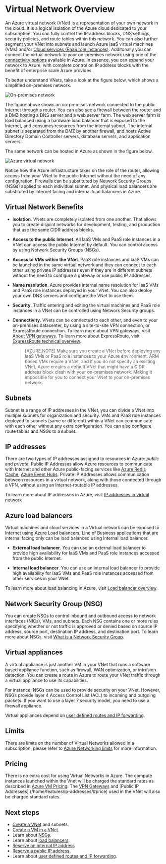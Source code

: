 <properties
   pageTitle="Azure Virtual Network (VNet) Overview"
   description="Learn about virtual networks (VNets) in Azure"
   services="virtual-network"
   documentationCenter="na"
   authors="telmosampaio"
   manager="carmonm"
   editor="tysonn" />
<tags
	ms.service="virtual-network"
	ms.date="12/11/2015"
	wacn.date=""/>

# Virtual Network Overview

An Azure virtual network (VNet) is a representation of your own network in the cloud.  It is a logical isolation of the Azure cloud dedicated to your subscription. You can fully control the IP address blocks, DNS settings, security policies, and route tables within this network. You can also further segment your VNet into subnets and launch Azure IaaS virtual machines (VMs) and/or [Cloud services (PaaS role instances)](/documentation/articles/cloud-services-choose-me). Additonally you can connect the virtual network to your on-premises network using one of the [connectivity options](/documentation/articles/vpn-gateway-cross-premises-options) available in Azure. In essence, you can expand your network to Azure, with complete control on IP address blocks with the benefit of enterprise scale Azure provides.

To better understand VNets, take a look at the figure below, which shows a simplified on-premises network.

![On-premises network](./media/virtual-networks-overview/figure01.png)

The figure above shows an on-premises network connected to the public Internet through a router. You can also see a firewall between the router and a DMZ hosting a DNS server and a web server farm. The web server farm is load balanced using a hardware load balancer that is exposed to the Internet, and consumes resources from the internal subnet. The internal subnet is separated from the DMZ by another firewall, and hosts Active Directory Domain Controller servers, database servers, and application servers.

The same network can be hosted in Azure as shown in the figure below.

![Azure virtual network](./media/virtual-networks-overview/figure02.png)

Notice how the Azure infrastructure takes on the role of the router, allowing access from your VNet to the public Internet without the need of any configuration. Firewalls can be substituted by Network Security Groups (NSGs) applied to each individual subnet. And physical load balancers are substituted by internet facing and internal load balancers in Azure.
<!-- deleted by customization

>[AZURE.NOTE] There are two deployment modes in Azure: classic (also known as Service Management) and Azure Resource Manager (ARM). Classic VNets could be added to an affinity group, or created as a regional VNet. If you have a VNet in an affinity group, it is recommended to [migrate it to a regional VNet](/documentation/articles/virtual-networks-migrate-to-regional-vnet).
-->

## Virtual Network Benefits

- **Isolation**. VNets are completely isolated from one another. That allows you to create disjoint networks for development, testing, and production that use the same CIDR address blocks.

- **Access to the public Internet**. All IaaS VMs and PaaS role instances in a VNet can access the public Internet by default. You can control access by using Network Security Groups (NSGs).

- **Access to VMs within the VNet**. PaaS role instances and IaaS VMs can be launched in the same virtual network and they can connect to each other using private IP addresses even if they are in different subnets without the need to configure a gateway or use public IP addresses.

- **Name resolution**. Azure provides internal name resolution for IaaS VMs and PaaS role instances deployed in your VNet. You can also deploy your own DNS servers and configure the VNet to use them.

- **Security**. Traffic entering and exiting the virtual machines and PaaS role instances in a VNet can be controlled using Network Security groups.

- **Connectivity**. VNets can be connected to each other, and even to your on-premises datacenter, by using a site-to-site VPN connection, or ExpressRoute connection. To learn more about VPN gateways, visit [About VPN gateways](/documentation/articles/vpn-gateway-about-vpngateways). To learn more about ExpressRoute, visit [ExpressRoute technical overview](/documentation/articles/expressroute-introduction).

    >[AZURE.NOTE] Make sure you create a VNet before deploying any IaaS VMs or PaaS role instances to your Azure environment. ARM based VMs require a VNet, and if you do not specify an existing VNet, Azure creates a default VNet that might have a CIDR address block clash with your on-premises network. Making it impossible for you to connect your VNet to your on-premises network.
## Subnets

Subnet is a range of IP addresses in the VNet, you can divide a VNet into multiple subnets for organization and security. VMs and PaaS role instances deployed to subnets (same or different) within a VNet can communicate with each other without any extra configuration. You can also configure route tables and NSGs to a subnet.

## IP addresses


There are two types of IP addresses assigned to resources in Azure: *public* and *private*. Public IP Addresses allow Azure resources to communicate with Internet and other Azure public-facing services like [Azure Redis Cache](/home/features/cache/), [Azure Event Hubs](/documentation/services/event-hubs/). Private IP Addresses allows communication between resources in a virtual network, along with those connected through a VPN, without using an Internet-routable IP addresses.

To learn more about IP addresses in Azure, visit [IP addresses in virtual <!-- deleted by customization network](/documentation/articles/virtual-network-ip-addresses-overview-arm) --><!-- keep by customization: begin --> network](/documentation/articles/virtual-network-ip-addresses-arm) <!-- keep by customization: end -->

## Azure load balancers

Virtual machines and cloud services in a Virtual network can be exposed to Internet using Azure Load balancers. Line of Business applications that are internal facing only can be load balanced using Internal load balancer.

- **External load balancer**. You can use an external load balancer to provide high availability for IaaS VMs and PaaS role instances accessed from the public Internet.

- **Internal load balancer**. You can use an internal load balancer to provide high availability for IaaS VMs and PaaS role instances accessed from other services in your VNet.

To learn more about load balancing in Azure, visit [Load balancer overview](/documentation/articles/load-balancer-overview).

## Network Security Group (NSG)

You can create NSGs to control inbound and outbound access to network interfaces (NICs), VMs, and subnets. Each NSG contains one or more rules specifying whether or not traffic is approved or denied based on source IP address, source port, destination IP address, and destination port. To learn more about NSGs, visit [What is a Network Security Group](/documentation/articles/virtual-networks-nsg).

## Virtual appliances

A virtual appliance is just another VM in your VNet that runs a software based appliance function, such as firewall, WAN optimization, or intrusion detection. You can create a route in Azure to route your VNet traffic through a virtual appliance to use its capabilities.

For instance, NSGs can be used to provide security on your VNet. However, NSGs provide layer 4 Access Control List (ACL) to incoming and outgoing packets. If you want to use a layer 7 security model, you need to use a firewall appliance.

Virtual appliances depend on [user defined routes and IP forwarding](/documentation/articles/virtual-networks-udr-overview).

## Limits
There are limits on the number of Virtual Networks allowed in a subscription, please refer to [Azure Networking limits](/documentation/articles/azure-subscription-service-limits#networking-limits) for more information.

## Pricing
There is no extra cost for using Virtual Networks in Azure. The compute instances launched within the Vnet will be charged the standard rates as described in [Azure VM Pricing](/home/features/virtual-machines/#price). The [VPN Gateways](/home/features/vpn-gateway/#price) and [Public IP Addresses] (/home/features/ip-addresses/#price) used in the VNet will also be charged standard rates.

## Next steps

- [Create a VNet](/documentation/articles/virtual-networks-create-vnet-arm-pportal) and subnets.
- [Create a VM in a VNet](/documentation/articles/virtual-machines-windows-tutorial-classic-portal).
- Learn about [NSGs](/documentation/articles/virtual-networks-nsg).
- Learn about [load balancers](/documentation/articles/load-balancer-overview).
- [Reserve an internal IP address](/documentation/articles/virtual-networks-reserved-private-ip)
- [Reserve a public IP address](/documentation/articles/virtual-networks-reserved-public-ip).
- Learn about [user defined routes and IP forwarding](/documentation/articles/virtual-networks-udr-overview).
